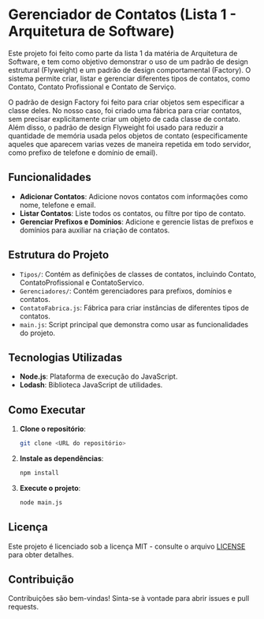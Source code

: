 # Gerenciador de Contatos (Lista 1 - Arquitetura de Software)

Este projeto foi feito como parte da lista 1 da matéria de Arquitetura de Software, e tem como objetivo demonstrar o uso de um padrão de design estrutural (Flyweight) e um padrão de design comportamental (Factory). O sistema permite criar, listar e gerenciar diferentes tipos de contatos, como Contato, Contato Profissional e Contato de Serviço.

O padrão de design Factory foi feito para criar objetos sem especificar a classe deles. No nosso caso, foi criado uma fábrica para criar contatos, sem precisar explicitamente criar um objeto de cada classe de contato. Além disso, o padrão de design Flyweight foi usado para reduzir a quantidade de memória usada pelos objetos de contato (especificamente aqueles que aparecem varias vezes de maneira repetida em todo servidor, como prefixo de telefone e domínio de email).

## Funcionalidades

-   **Adicionar Contatos**: Adicione novos contatos com informações como nome, telefone e email.
-   **Listar Contatos**: Liste todos os contatos, ou filtre por tipo de contato.
-   **Gerenciar Prefixos e Domínios**: Adicione e gerencie listas de prefixos e domínios para auxiliar na criação de contatos.

## Estrutura do Projeto

-   `Tipos/`: Contém as definições de classes de contatos, incluindo Contato, ContatoProfissional e ContatoServico.
-   `Gerenciadores/`: Contém gerenciadores para prefixos, domínios e contatos.
-   `ContatoFabrica.js`: Fábrica para criar instâncias de diferentes tipos de contatos.
-   `main.js`: Script principal que demonstra como usar as funcionalidades do projeto.

## Tecnologias Utilizadas

-   **Node.js**: Plataforma de execução do JavaScript.
-   **Lodash**: Biblioteca JavaScript de utilidades.

## Como Executar

1. **Clone o repositório**:
    ```bash
    git clone <URL do repositório>
    ```
2. **Instale as dependências**:
    ```bash
    npm install
    ```
3. **Execute o projeto**:
    ```bash
    node main.js
    ```

## Licença

Este projeto é licenciado sob a licença MIT - consulte o arquivo [LICENSE](LICENSE) para obter detalhes.

## Contribuição

Contribuições são bem-vindas! Sinta-se à vontade para abrir issues e pull requests.
